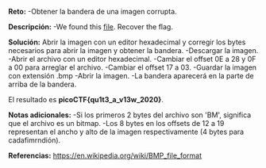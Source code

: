 
**Reto:**
-Obtener la bandera de una imagen corrupta.

**Descripción:**
-We found this [file](https://mercury.picoctf.net/static/01be2b38ba97802285a451b94505ea75/tunn3l_v1s10n). Recover the flag.

**Solución:**
Abrir la imagen con un editor hexadecimal y corregir los bytes necesarios para abrir la imagen y obtener la bandera.
-Descargar la imagen.
-Abrir el archivo con un editor hexadecimal.
-Cambiar el offset 0E a 28 y 0F a 00 para arreglar el archivo.
-Cambiar el offset 17 a 03.
-Guardar la imagen con extensión .bmp
-Abrir la imagen.
-La bandera aparecerá en la parte de arriba de la bandera.

El resultado es **picoCTF{qu1t3_a_v13w_2020}**.

**Notas adicionales:**
-Si los primeros 2 bytes del archivo son 'BM', significa que el archivo es un bitmap.
-Los 8 bytes en los offsets de 12 a 19 representan el ancho y alto de la imagen respectivamente (4 bytes para cadafimrndión).

**Referencias:**
https://en.wikipedia.org/wiki/BMP_file_format